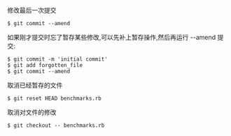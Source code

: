 修改最后一次提交

```
$ git commit --amend

```

如果刚才提交时忘了暂存某些修改,可以先补上暂存操作,然后再运行 --amend 提交:

```
$ git commit -m 'initial commit'
$ git add forgotten_file
$ git commit --amend

```

取消已经暂存的文件

```
$ git reset HEAD benchmarks.rb

```

取消对文件的修改

```
$ git checkout -- benchmarks.rb
```

